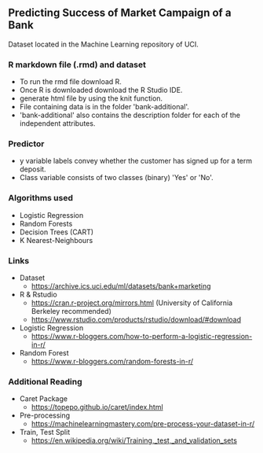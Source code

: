 ## Predicting Success of Market Campaign of a Bank
  Dataset located in the Machine Learning repository of UCI.
### R markdown file (.rmd) and dataset
  * To run the rmd file download R.
  * Once R is downloaded download the R Studio IDE.
  * generate html file by using the knit function.
  * File containing data is in the folder 'bank-additional'.
  * 'bank-additional' also contains the description folder for each of the independent attributes.
### Predictor
  * y variable labels convey whether the customer has signed up for a term deposit.
  * Class variable consists of two classes (binary) 'Yes' or 'No'.
### Algorithms used
  * Logistic Regression
  * Random Forests
  * Decision Trees (CART)
  * K Nearest-Neighbours
### Links
  * Dataset
    * https://archive.ics.uci.edu/ml/datasets/bank+marketing
  * R & Rstudio
    * https://cran.r-project.org/mirrors.html (University of California Berkeley recommended)
    * https://www.rstudio.com/products/rstudio/download/#download
  * Logistic Regression
    * https://www.r-bloggers.com/how-to-perform-a-logistic-regression-in-r/
  * Random Forest
    * https://www.r-bloggers.com/random-forests-in-r/
### Additional Reading
  * Caret Package
    * https://topepo.github.io/caret/index.html
  * Pre-processing
    * https://machinelearningmastery.com/pre-process-your-dataset-in-r/
  * Train, Test Split
    * https://en.wikipedia.org/wiki/Training,_test,_and_validation_sets
    
    
